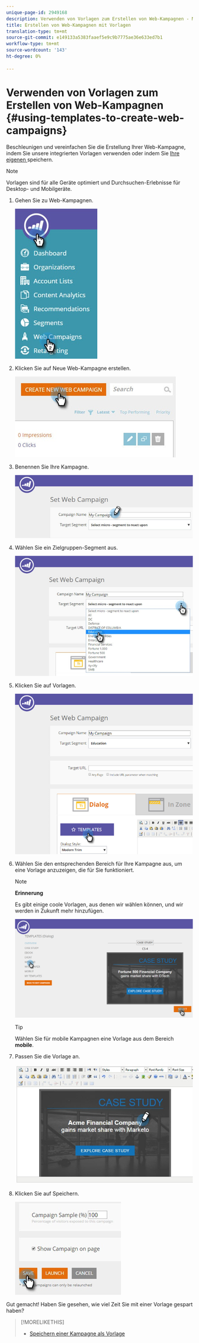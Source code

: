 ```yaml
---
unique-page-id: 2949168
description: Verwenden von Vorlagen zum Erstellen von Web-Kampagnen - Marketing Docs - Produktdokumentation
title: Erstellen von Web-Kampagnen mit Vorlagen
translation-type: tm+mt
source-git-commit: e149133a5383faaef5e9c9b7775ae36e633ed7b1
workflow-type: tm+mt
source-wordcount: '143'
ht-degree: 0%

---
```



# Verwenden von Vorlagen zum Erstellen von Web-Kampagnen {#using-templates-to-create-web-campaigns}

Beschleunigen und vereinfachen Sie die Erstellung Ihrer Web-Kampagne, indem Sie unsere integrierten Vorlagen verwenden oder indem Sie [Ihre eigenen ](save-your-campaign-as-a-template.md) speichern.

>[!NOTE]
>
>Vorlagen sind für alle Geräte optimiert und Durchsuchen-Erlebnisse für Desktop- und Mobilgeräte.

1. Gehen Sie zu Web-Kampagnen.

   ![](assets/web-campaigns-hand.jpg)

1. Klicken Sie auf Neue Web-Kampagne erstellen.

   ![](assets/create-new-web-campaign-create-hand.jpg)

1. Benennen Sie Ihre Kampagne.

   ![](assets/set-web-campaign-my-campaign-hand.jpg)

1. Wählen Sie ein Zielgruppen-Segment aus.

   ![](assets/set-web-campaign-education.jpg)

1. Klicken Sie auf Vorlagen.

   ![](assets/templates.png)

1. Wählen Sie den entsprechenden Bereich für Ihre Kampagne aus, um eine Vorlage anzuzeigen, die für Sie funktioniert.

   >[!NOTE]
   >
   >**Erinnerung**
   >
   >Es gibt einige coole Vorlagen, aus denen wir wählen können, und wir werden in Zukunft mehr hinzufügen.

   ![](assets/select.png)

   >[!TIP]
   >
   >Wählen Sie für mobile Kampagnen eine Vorlage aus dem Bereich **mobile**.

1. Passen Sie die Vorlage an.

   ![](assets/customize-template.jpg)

1. Klicken Sie auf Speichern.

   ![](assets/click-save-hand.jpg)

Gut gemacht! Haben Sie gesehen, wie viel Zeit Sie mit einer Vorlage gespart haben?

>[!MORELIKETHIS]
>
>* [Speichern einer Kampagne als Vorlage](save-your-campaign-as-a-template.md)

>



